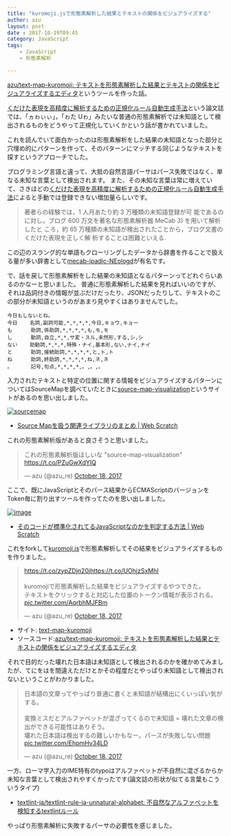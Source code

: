 ```yaml
---
title: "kuromoji.jsで形態素解析した結果とテキストの関係をビジュアライズする"
author: azu
layout: post
date : 2017-10-19T09:45
category: JavaScript
tags:
    - JavaScript
    - 形態素解析

---
```


[azu/text-map-kuromoji: テキストを形態素解析した結果とテキストの関係をビジュアライズするエディタ](https://github.com/azu/text-map-kuromoji)というツールを作った話。

[くだけた表現を高精度に解析するための正規化ルール自動生成手法](https://ipsj.ixsq.nii.ac.jp/ej/?action=pages_view_main&active_action=repository_view_main_item_detail&item_id=70540&item_no=1&page_id=13&block_id=8 "くだけた表現を高精度に解析するための正規化ルール自動生成手法")という論文誌では、「ヵゎぃぃ」，「ゎた Uゎ」みたいな普通の形態素解析では未知語として検出されるものをどうやって正規化していくかという話が書かれていました。

これを読んでいて面白かったのは形態素解析をした結果の未知語となった部分と穴埋め的にパターンを作って、そのパターンにマッチする同じようなテキストを探すというアプローチでした。

プログラミング言語と違って、大抵の自然言語パーサはパース失敗ではなく、単なる未知な言葉として検出されます。
また、その未知な言葉は常に増えていて、さきほどの[くだけた表現を高精度に解析するための正規化ルール自動生成手法](https://ipsj.ixsq.nii.ac.jp/ej/?action=pages_view_main&active_action=repository_view_main_item_detail&item_id=70540&item_no=1&page_id=13&block_id=8 "くだけた表現を高精度に解析するための正規化ルール自動生成手法")によると手動では登録できない増加量らしいです。

> 著者らの経験では，1 人月あたり約 3 万種類の未知語登録が可 能であるのに対し，ブログ 600 万文を著名な形態素解析器 MeCab 3) を用いて解析したと ころ，約 65 万種類の未知語が検出されたことから，ブログ文書のくだけた表現を正しく解 析することは困難といえる.

この辺のスラング的な単語もクローリングしたデータから辞書を作ることで扱える量が多い辞書として[mecab-ipadic-NEologd](https://github.com/neologd/mecab-ipadic-neologd "mecab-ipadic-NEologd")が有名です。

で、話を戻して形態素解析をした結果の未知語となるパターンってどれぐらいあるのかなーと思いました。
普通に形態素解析した結果を見ればいいのですが、それは品詞付きの情報が並ぶだけだったり、JSONだったりして、テキストのこの部分が未知語というのがあまり見やすくはありませんでした。

```
今日もしないとね。
今日    名詞,副詞可能,*,*,*,*,今日,キョウ,キョー
も      助詞,係助詞,*,*,*,*,も,モ,モ
し      動詞,自立,*,*,サ変・スル,未然形,する,シ,シ
ない    助動詞,*,*,*,特殊・ナイ,基本形,ない,ナイ,ナイ
と      助詞,接続助詞,*,*,*,*,と,ト,ト
ね      助詞,終助詞,*,*,*,*,ね,ネ,ネ
。      記号,句点,*,*,*,*,。,。,。
```

入力されたテキストと特定の位置に関する情報をビジュアライズするパターンについてはSourceMapを調べていたときに[source-map-visualization](http://sokra.github.io/source-map-visualization/ "source-map-visualization")というサイトがあるのを思い出しました。

[![sourcemap](https://efcl.info/wp-content/uploads/2017/10/19-1508374636.png)](http://sokra.github.io/source-map-visualization/)

- [Source Mapを扱う関連ライブラリのまとめ | Web Scratch](https://efcl.info/2014/0622/res3933/ "Source Mapを扱う関連ライブラリのまとめ | Web Scratch")

これの形態素解析版があると良さそうと思いました。

<blockquote class="twitter-tweet" data-lang="en"><p lang="ja" dir="ltr">これの形態素解析版ほしいな  &quot;source-map-visualization&quot;  <a href="https://t.co/PZuGwXdYIQ">https://t.co/PZuGwXdYIQ</a></p>&mdash; azu (@azu_re) <a href="https://twitter.com/azu_re/status/920646507254050822?ref_src=twsrc%5Etfw">October 18, 2017</a></blockquote>
<script async src="//platform.twitter.com/widgets.js" charset="utf-8"></script>

ここで、既にJavaScriptとそのパース結果からECMAScriptのバージョンをToken毎に割り出すツールを作ってたのを思い出しました。


[![image](https://efcl.info/wp-content/uploads/2016/08/04-1470309082.png)](https://azu.github.io/ecmascript-version-detector/)

- [そのコードが標準化されてるJavaScriptなのかを判定する方法 | Web Scratch](https://efcl.info/2016/08/04/ecmascript-version-detector/ "そのコードが標準化されてるJavaScriptなのかを判定する方法 | Web Scratch")

これをforkして[kuromoji.js](https://github.com/takuyaa/kuromoji.js#api "kuromoji.js")で形態素解析してその結果をビジュアライズするものを作りました。

<blockquote class="twitter-tweet" data-lang="en"><p lang="ja" dir="ltr"><a href="https://t.co/zypZDjn20j">https://t.co/zypZDjn20j</a><a href="https://t.co/UOhjzSxMhI">https://t.co/UOhjzSxMhI</a><br><br>kuromojiで形態素解析した結果をビジュアライズするやつできた。<br>テキストをクリックすると対応した位置のトークン情報が表示される。 <a href="https://t.co/AqrbhMJFBm">pic.twitter.com/AqrbhMJFBm</a></p>&mdash; azu (@azu_re) <a href="https://twitter.com/azu_re/status/920676180797173762?ref_src=twsrc%5Etfw">October 18, 2017</a></blockquote>
<script async src="//platform.twitter.com/widgets.js" charset="utf-8"></script>


- サイト: [text-map-kuromoji](https://azu.github.io/text-map-kuromoji/)
- ソースコード:[azu/text-map-kuromoji: テキストを形態素解析した結果とテキストの関係をビジュアライズするエディタ](https://github.com/azu/text-map-kuromoji)

それで目的だった壊れた日本語は未知語として検出されるのかを確かめてみましたが、てにをはを間違えただけとかその程度だとやっぱり未知語として検出されないということがわかりました。

<blockquote class="twitter-tweet" data-lang="en"><p lang="ja" dir="ltr">日本語の文章ってやっぱり普通に書くと未知語が結構出にくいっぽい気がする。<br><br>変換ミスだとアルファベットが混ざってくるので未知語 = 壊れた文章の検出ができる可能性はありそう。<br>壊れた日本語は検出するの難しいかもなー。パースが失敗しない問題 <a href="https://t.co/EhpmHv34LD">pic.twitter.com/EhpmHv34LD</a></p>&mdash; azu (@azu_re) <a href="https://twitter.com/azu_re/status/920678011141201920?ref_src=twsrc%5Etfw">October 18, 2017</a></blockquote>
<script async src="//platform.twitter.com/widgets.js" charset="utf-8"></script>

一方、ローマ字入力のIME特有のtypoはアルファベットが不自然に混ざるからか未知な言葉として検出されやすくかったです(論文誌の形状が似てる言葉もこういうタイプ)

- [textlint-ja/textlint-rule-ja-unnatural-alphabet: 不自然なアルファベットを検知するtextlintルール](https://github.com/textlint-ja/textlint-rule-ja-unnatural-alphabet "textlint-ja/textlint-rule-ja-unnatural-alphabet: 不自然なアルファベットを検知するtextlintルール")

やっぱり形態素解析に失敗するパーサの必要性を感じました。

